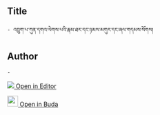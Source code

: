## Title
	- འབྲུག་པ་ཀུན་དགའ་ལེགས་པའི་རྣམ་ཐར་དང་ཉམས་མགུར་དང་ཞལ་གདམས་སོགས།

## Author
	- 



[<img src="https://img.icons8.com/color/25/000000/edit-property.png"> Open in Editor](http://editor.openpecha.org/P003261)

[<img width="25" src="https://library.bdrc.io/icons/BUDA-small.svg"> Open in Buda](https://library.bdrc.io/show/bdr:IE0OPP003261)
